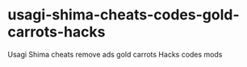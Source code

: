 # usagi-shima-cheats-codes-gold-carrots-hacks
Usagi Shima cheats remove ads gold carrots Hacks codes mods
